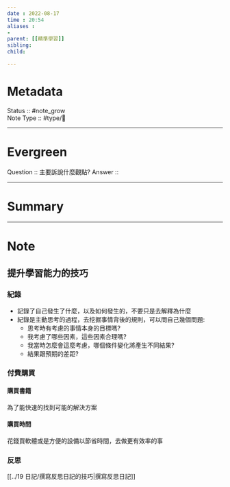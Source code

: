 ```yaml
---
date : 2022-08-17
time : 20:54
aliases :
- 
parent: [[精準學習]]
sibling:
child: 

---
```


# Metadata
Status :: #note_grow <br>
Note Type :: #type/📘 <br>

---
# Evergreen
Question :: 主要訴說什麼觀點?
Answer :: 


---

# Summary


---

# Note
## 提升學習能力的技巧
### 紀錄
- 記錄了自己發生了什麼，以及如何發生的，不要只是去解釋為什麼
- 紀錄是主動思考的過程，去挖掘事情背後的規則，可以問自己幾個問題:
	- 思考時有考慮的事情本身的目標嗎?
	- 我考慮了哪些因素，這些因素合理嗎?
	- 我當時怎麼會這麼考慮，哪個條件變化將產生不同結果?
	- 結果跟預期的差距?

### 付費購買
#### 購買書籍
為了能快速的找到可能的解決方案
#### 購買時間
花錢買軟體或是方便的設備以節省時間，去做更有效率的事

### 反思
[[../19 日記/撰寫反思日記的技巧|撰寫反思日記]]